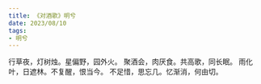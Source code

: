 ```yaml
---
title: 《对酒歌》明兮
date: 2023/08/10
tags:
- 明兮
---
```

行草夜，灯树烛。星偏野，园外火。
聚酒会，肉厌食。共高歌，同长眠。
雨化叶，日遮林。不复醒，恨当今。
不足惜，思忘几。忆渐消，何由切。
